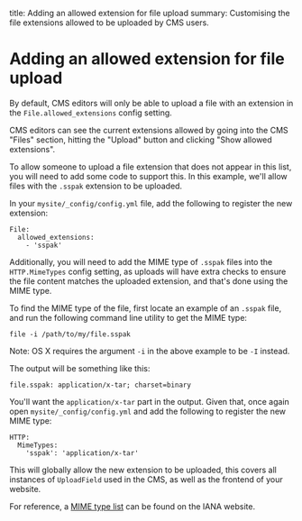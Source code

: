 title: Adding an allowed extension for file upload
summary: Customising the file extensions allowed to be uploaded by CMS users.

# Adding an allowed extension for file upload

By default, CMS editors will only be able to upload a file with an extension in the `File.allowed_extensions` config
setting.

CMS editors can see the current extensions allowed by going into the CMS "Files" section, hitting the "Upload" button
and clicking "Show allowed extensions".

To allow someone to upload a file extension that does not appear in this list, you will need to add some code to
support this. In this example, we'll allow files with the `.sspak` extension to be uploaded.

In your `mysite/_config/config.yml` file, add the following to register the new extension:

	File:
	  allowed_extensions:
	    - 'sspak'

Additionally, you will need to add the MIME type of `.sspak` files into the `HTTP.MimeTypes` config setting, as uploads
will have extra checks to ensure the file content matches the uploaded extension, and that's done using the MIME type.

To find the MIME type of the file, first locate an example of an `.sspak` file, and run the following command line
utility to get the MIME type:

	file -i /path/to/my/file.sspak

Note: OS X requires the argument `-i` in the above example to be `-I` instead.

The output will be something like this:

	file.sspak: application/x-tar; charset=binary

You'll want the `application/x-tar` part in the output. Given that, once again open `mysite/_config/config.yml`
and add the following to register the new MIME type:

	HTTP:
	  MimeTypes:
	    'sspak': 'application/x-tar'

This will globally allow the new extension to be uploaded, this covers all instances of `UploadField` used in the CMS,
as well as the frontend of your website.

For reference, a [MIME type list](http://www.iana.org/assignments/media-types/media-types.xhtml) can be found on the
IANA website.

